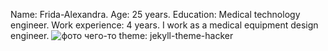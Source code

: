 Name: Frida-Alexandra.
Age: 25 years.
Education: Medical technology engineer.
Work experience: 4 years.
I work as a medical equipment design engineer.
![фото чего-то](https://astrafarm.com/images/encyclopedia/ittenVes170221.jpg)
theme: jekyll-theme-hacker
